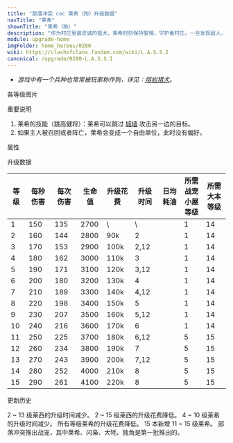 ```yaml
---
title: "部落冲突 coc 莱希（狗）升级数据"
navTitle: "莱希"
shownTitle: "莱希（狗）"
description: "作为村庄里最忠诚的猎犬，莱希时刻保持警惕，守护着村庄。一旦发现敌人，她会毫不留情地发动追击。但如果敌人会飞，她便只能用目光震慑他们了。"
module: upgrade-home
imgFolder: home_heroes/0280
wiki: https://clashofclans.fandom.com/wiki/L.A.S.S.I
canonical: /upgrade/0280-L.A.S.S.I
---
```


- *游戏中有一个兵种也常常被玩家称作狗，详见：[熔岩猎犬](/upgrade/0085-Lava-Hound)。*

<UnitInfo :folder="$frontmatter.imgFolder" imgSrc="L.A.S.S.I_info.png" :imgAlt="$frontmatter.navTitle" :description="$frontmatter.description" />

<SmallTitle>各等级图片</SmallTitle>

<Panel>
    <UnitImgGroup :folder="$frontmatter.imgFolder">
        <UnitImg imgTitle="所有等级" imgSrc="LASSI_field.png" />
    </UnitImgGroup>
</Panel>

<SmallTitle>重要说明</SmallTitle>

1. 莱希的技能（跳高健将）：莱希可以跳过 [城墙](/upgrade/0300-Walls) 攻击另一边的目标。
2. 如果主人被召回或者阵亡，莱希会变成一个自由单位，此时没有偏好。

<SmallTitle>属性</SmallTitle>

<UnitProperties>
    <UnitProperty pKey="攻击偏好" pValue="距离英雄 2.5 格内的目标" />
    <UnitProperty pKey="伤害类型" pValue="单体近身攻击" />
    <UnitProperty pKey="攻击的目标" pValue="仅地面目标" />
    <UnitProperty pKey="移动速度" pValue="4 格/秒" />
    <UnitProperty pKey="攻击速度" pValue="0.9 秒/次" />
    <UnitProperty pKey="攻击距离" pValue="0.6 格" />
    <UnitProperty pKey="所需战宠小屋等级" pValue="1" />
    <UnitProperty pKey="所需大本等级" pValue="14" />
</UnitProperties>

<SmallTitle>升级数据</SmallTitle>

<script setup>
const tableExtraInfo = [
    {
        "column": 4,
        "type": "cost",
        "gpClass": "research",
        "icon": "Dark_Elixir"
    },
    {
        "column": 5,
        "type": "time",
        "gpClass": "research"
    },
    {
        "column": 6,
        "type": "dailyCost",
        "icon": "Dark_Elixir"
    }
];
</script>

<UnitTable :tableExtraInfo="tableExtraInfo">

| 等级 |  每秒伤害 | 每次伤害 | 生命值 | 升级花费| 升级时间 | 日均耗油 |所需战宠<br>小屋等级|所需<br>大本等级|
| ---- |   ----   |   ----  |  ----  |  ----  |   ---   |   ---   |        ---        |      ----     |
|   1  |    150   |   135   |  2700  |     \  |   \     |         |         1         |       14      |
|   2  |    160   |   144   |  2800  |   90k  |   2     |         |         1         |       14      |
|   3  |    170   |   153   |  2900  |  100k  |   2,12  |         |         1         |       14      |
|   4  |    180   |   162   |  3000  |  110k  |   3     |         |         1         |       14      |
|   5  |    190   |   171   |  3100  |  120k  |   3,12  |         |         1         |       14      |
|   6  |    200   |   180   |  3200  |  130k  |   4     |         |         1         |       14      |
|   7  |    210   |   189   |  3300  |  140k  |   4,12  |         |         1         |       14      |
|   8  |    220   |   198   |  3400  |  150k  |   5     |         |         1         |       14      |
|   9  |    230   |   207   |  3500  |  160k  |   5,12  |         |         1         |       14      |
|  10  |    240   |   216   |  3600  |  170k  |   6     |         |         1         |       14      |
|  11  |    250   |   225   |  3700  |  180k  |   6,12  |         |         5         |       15      |
|  12  |    260   |   234   |  3800  |  190k  |   7     |         |         5         |       15      |
|  13  |    270   |   243   |  3900  |  200k  |   7,12  |         |         5         |       15      |
|  14  |    280   |   252   |  4000  |  210k  |   8     |         |         5         |       15      |
|  15  |    290   |   261   |  4100  |  220k  |   8     |         |         5         |       15      |
</UnitTable>

<SmallTitle>更新历史</SmallTitle>

<Timeline>
    <TimelineItem date="2024/06/18">
        <TimelineRow>2 ~ 13 级莱西的升级时间减少。</TimelineRow>
        <TimelineRow>2 ~ 15 级莱西的升级花费降低。</TimelineRow>
    </TimelineItem>
    <TimelineItem date="2023/12/12">
        <TimelineRow>4 ~ 10 级莱希的升级时间减少。</TimelineRow>
        <TimelineRow>所有等级莱希的升级花费降低。</TimelineRow>
    </TimelineItem>
    <TimelineItem date="2023/06/12">
        <TimelineRow>15 本新增 11 ~ 15 级莱希。</TimelineRow>
    </TimelineItem>
    <TimelineItem date="2021/04/12">
        <TimelineRow>部落冲突推出战宠，其中莱希、闪枭、大牦、独角是第一批推出的。</TimelineRow>
    </TimelineItem>
    <TimelineItem :historyBottom="true" />
</Timeline>